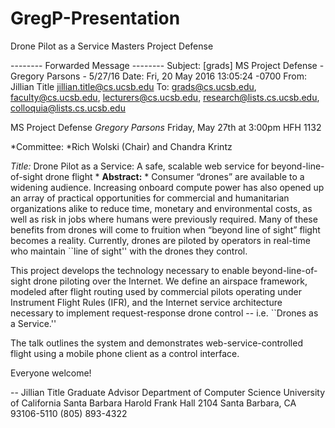 # GregP-Presentation
Drone Pilot as a Service Masters Project Defense


-------- Forwarded Message --------
Subject: [grads] MS Project Defense - Gregory Parsons - 5/27/16
Date: Fri, 20 May 2016 13:05:24 -0700
From: Jillian Title <jillian.title@cs.ucsb.edu>
To: grads@cs.ucsb.edu, faculty@cs.ucsb.edu, lecturers@cs.ucsb.edu, research@lists.cs.ucsb.edu, colloquia@lists.cs.ucsb.edu

MS Project Defense
*Gregory Parsons*
Friday, May 27th at 3:00pm
HFH 1132

*Committee: *Rich Wolski (Chair) and Chandra Krintz

*Title:* Drone Pilot as a Service: A safe, scalable web service for beyond-line-of-sight drone flight
*
**Abstract:**
*
Consumer “drones” are available to a widening audience. Increasing onboard compute power has also opened up an array of practical opportunities for commercial and humanitarian organizations alike to reduce time, monetary and environmental costs, as well as risk in jobs where humans were previously required. Many of these benefits from drones will come to fruition when “beyond line of sight” flight becomes a reality. Currently, drones are piloted by operators in real-time who maintain ``line of sight'' with the drones they control.

This project develops the technology necessary to enable beyond-line-of-sight drone piloting over the Internet. We define an airspace framework, modeled after flight routing used by commercial pilots operating under Instrument Flight Rules (IFR), and the Internet service architecture necessary to implement request-response drone control -- i.e. ``Drones as a Service.''

The talk outlines the system and demonstrates web-service-controlled flight using a mobile phone client as a control interface.

Everyone welcome!

-- 
Jillian Title
Graduate Advisor
Department of Computer Science
University of California Santa Barbara
Harold Frank Hall 2104
Santa Barbara, CA 93106-5110
(805) 893-4322
